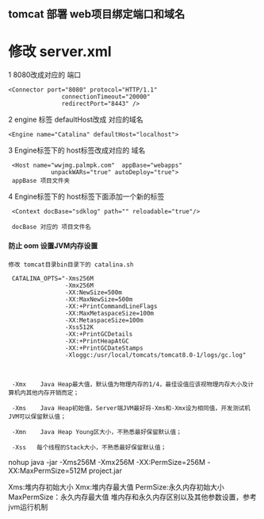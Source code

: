 ## tomcat 部署 web项目绑定端口和域名 

# 修改 server.xml  
    
 1 8080改成对应的 端口
   
    <Connector port="8080" protocol="HTTP/1.1"
                   connectionTimeout="20000"
                   redirectPort="8443" />
                   
2  engine 标签 defaultHost改成 对应的域名

    <Engine name="Catalina" defaultHost="localhost">

3   Engine标签下的 host标签改成对应的 域名

     <Host name="wwjmg.palmpk.com"  appBase="webapps"
                unpackWARs="true" autoDeploy="true">
     appBase 项目文件夹
    
4    Engine标签下的 host标签下面添加一个新的标签 

     <Context docBase="sdklog" path="" reloadable="true"/>
     
     docBase 对应的 项目文件名


#### 防止 oom 设置JVM内存设置

    修改 tomcat目录bin目录下的 catalina.sh

     CATALINA_OPTS="-Xms256M
                    -Xmx256M
                    -XX:NewSize=500m 
                    -XX:MaxNewSize=500m
                    -XX:+PrintCommandLineFlags 
                    -XX:MaxMetaspaceSize=100m 
                    -XX:MetaspaceSize=100m 
                    -Xss512K 
                    -XX:+PrintGCDetails
                    -XX:+PrintHeapAtGC
                    -XX:+PrintGCDateStamps
                    -Xloggc:/usr/local/tomcats/tomcat8.0-1/logs/gc.log"
                    
     
     
     -Xmx    Java Heap最大值，默认值为物理内存的1/4，最佳设值应该视物理内存大小及计算机内其他内存开销而定；
     
     -Xms    Java Heap初始值，Server端JVM最好将-Xms和-Xmx设为相同值，开发测试机JVM可以保留默认值；
     
     -Xmn    Java Heap Young区大小，不熟悉最好保留默认值；
     
     -Xss   每个线程的Stack大小，不熟悉最好保留默认值；


nohup java -jar -Xms256M -Xmx256M -XX:PermSize=256M -XX:MaxPermSize=512M  project.jar

Xms:堆内存初始大小
Xmx:堆内存最大值
PermSize:永久内存初始大小
MaxPermSize：永久内存最大值
堆内存和永久内存区别以及其他参数设置，参考jvm运行机制